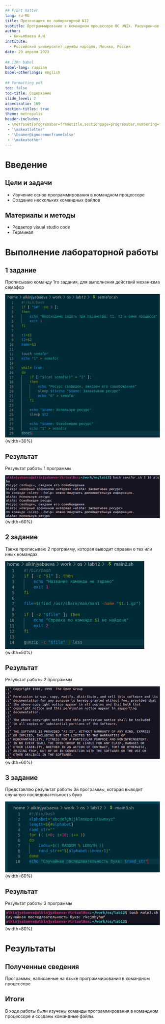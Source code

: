 ```yaml
---
## Front matter
lang: ru-RU
title: Презентация по лабораторной №12
subtitle: Программирование в командном процессоре ОС UNIX. Расширенное программирование
author:
  - Киньябаева А.И.
institute:
  - Российский университет дружбы народов, Москва, Россия
date: 29 апреля 2023

## i18n babel
babel-lang: russian
babel-otherlangs: english

## Formatting pdf
toc: false
toc-title: Содержание
slide_level: 2
aspectratio: 169
section-titles: true
theme: metropolis
header-includes:
 - \metroset{progressbar=frametitle,sectionpage=progressbar,numbering=fraction}
 - '\makeatletter'
 - '\beamer@ignorenonframefalse'
 - '\makeatother'
---
```


# Введение

## Цели и задачи

- Изучение основ программирования в командном процессоре
- Создание нескольких командных файлов

## Материалы и методы

- Редактор visual studio code
- Терминал

# Выполнение лабораторной работы

## 1 задание

Прописываю команду 1го задания, для выполнения действий механизма семафор

![1 задание](image/1.png){width=30%}

## Результат

Результат работы 1 программы

![Результат](image/2.png){width=60%}

## 2 задание

Также прописываю 2 программу, которая выводит справки о тех или иных командах

![2 задание](image/3.png){width=50%}

## Результат

Результат работы 2 программы

![Результат](image/4.png){width=60%}

## 3 задание

Представляю результат работы 3й программы, которая выводит случаную последовательность букв

![3 задание](image/5.png){width=60%}

## Результат

Результат работы 3 программы

![Результат](image/6.png){width=80%}

# Результаты

## Полученные сведения

Программы, написанные на языке программирования в командном процессоре

## Итоги

В ходе работы были изучены команды программирования в командном процессоре и созданы командные файлы.